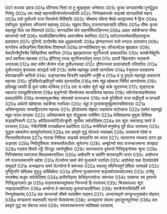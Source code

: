 001  सञ्जय उवाच
001a परिणाम्य निशां तां तु सुखसुप्ता जनेश्वराः
001c कुरवः पाण्डवाश्चैव पुनर्युद्धाय निर्ययुः
002a ततः शब्दो महानासीत्सेनयोरुभयोरपि
002c निर्गच्छमानयोः सङ्ख्ये सागरप्रतिमो महान्
003a ततो दुर्योधनो राजा चित्रसेनो विविंशतिः
003c भीष्मश्च रथिनां श्रेष्ठो भारद्वाजश्च वै द्विजः
004a एकीभूताः सुसंयत्ताः कौरवाणां महाचमूः
004c व्यूहाय विदधू राजन्पाण्डवान्प्रति दंशिताः
005a भीष्मः कृत्वा महाव्यूहं पिता तव विशाम्पते
005c सागरप्रतिमं घोरं वाहनोर्मितरङ्गिणम्
006a अग्रतः सर्वसैन्यानां भीष्मः शान्तनवो ययौ
006c मालवैर्दाक्षिणात्यैश्च आवन्त्यैश्च समन्वितः
007a ततोऽनन्तरमेवासीद्भारद्वाजः प्रतापवान्
007c पुलिन्दैः पारदैश्चैव तथा क्षुद्रकमालवैः
008a द्रोणादनन्तरं यत्तो भगदत्तः प्रतापवान्
008c मागधैश्च कलिङ्गैश्च पिशाचैश्च विशाम्पते
009a प्राग्ज्योतिषादनु नृपः कौसल्योऽथ बृहद्बलः
009c मेकलैस्त्रैपुरैश्चैव चिच्छिलैश्च समन्वितः
010a बृहद्बलात्ततः शूरस्त्रिगर्तः प्रस्थलाधिपः
010c काम्बोजैर्बहुभिः सार्धं यवनैश्च सहस्रशः
011a द्रौणिस्तु रभसः शूरस्त्रिगर्तादनु भारत
011c प्रययौ सिंहनादेन नादयानो धरातलम्
012a तथा सर्वेण सैन्येन राजा दुर्योधनस्तदा
012c द्रौणेरनन्तरं प्रायात्सोदर्यैः परिवारितः
013a दुर्योधनादनु कृपस्ततः शारद्वतो ययौ
013c एवमेष महाव्यूहः प्रययौ सागरोपमः
014a रेजुस्तत्र पताकाश्च श्वेतच्छत्राणि चाभिभो
014c अङ्गदान्यथ चित्राणि महार्हाणि धनूंषि च
015a तं तु दृष्ट्वा महाव्यूहं तावकानां महारथः
015c युधिष्ठिरोऽब्रवीत्तूर्णं पार्षतं पृतनापतिम्
016a पश्य व्यूहं महेष्वास निर्मितं सागरोपमम्
016c प्रतिव्यूहं त्वमपि हि कुरु पार्षत माचिरम्
017a ततः स पार्षतः शूरो व्यूहं चक्रे सुदारुणम्
017c शृङ्गाटकं महाराज परव्यूहविनाशनम्
018a शृङ्गेभ्यो भीमसेनश्च सात्यकिश्च महारथः
018c रथैरनेकसाहस्रैस्तथा हयपदातिभिः
019a नाभ्यामभून्नरश्रेष्ठः श्वेताश्वो वानरध्वजः
019c मध्ये युधिष्ठिरो राजा माद्रीपुत्रौ च पाण्डवौ
020a अथेतरे महेष्वासाः सहसैन्या नराधिपाः
020c व्यूहं तं पूरयामासुर्व्यूहशास्त्रविशारदाः
021a अभिमन्युस्ततः पश्चाद्विराटश्च महारथः
021c द्रौपदेयाश्च संहृष्टा राक्षसश्च घटोत्कचः
022a एवमेतं महाव्यूहं व्यूह्य भारत पाण्डवाः
022c अतिष्ठन्समरे शूरा योद्धुकामा जयैषिणः
023a भेरीशब्दाश्च तुमुला विमिश्राः शङ्खनिस्वनैः
023c क्ष्वेडितास्फोटितोत्क्रुष्टैः सुभीमाः सर्वतोदिशम्
024a ततः शूराः समासाद्य समरे ते परस्परम्
024c नेत्रैरनिमिषै राजन्नवैक्षन्त प्रकोपिताः
025a मनोभिस्ते मनुष्येन्द्र पूर्वं योधाः परस्परम्
025c युद्धाय समवर्तन्त समाहूयेतरेतरम्
026a ततः प्रववृते युद्धं घोररूपं भयावहम्
026c तावकानां परेषां च निघ्नतामितरेतरम्
027a नाराचा निशिताः सङ्ख्ये सम्पतन्ति स्म भारत
027c व्यात्तानना भयकरा उरगा इव सङ्घशः
028a निष्पेतुर्विमलाः शक्त्यस्तैलधौताः सुतेजनाः
028c अम्बुदेभ्यो यथा राजन्भ्राजमानाः शतह्रदाः
029a गदाश्च विमलैः पट्टैः पिनद्धाः स्वर्णभूषिताः
029c पतन्त्यस्तत्र दृश्यन्ते गिरिशृङ्गोपमाः शुभाः
029e निस्त्रिंशाश्च व्यराजन्त विमलाम्बरसन्निभाः
030a आर्षभाणि च चर्माणि शतचन्द्राणि भारत
030c अशोभन्त रणे राजन्पतमानानि सर्वशः
031a तेऽन्योन्यं समरे सेने युध्यमाने नराधिप
031c अशोभेतां यथा दैत्यदेवसेने समुद्यते
031e अभ्यद्रवन्त समरे तेऽन्योन्यं वै समन्ततः
032a रथास्तु रथिभिस्तूर्णं प्रेषिताः परमाहवे
032c युगैर्युगानि संश्लिष्य युयुधुः पार्थिवर्षभाः
033a दन्तिनां युध्यमानानां सङ्घर्षात्पावकोऽभवत्
033c दन्तेषु भरतश्रेष्ठ सधूमः सर्वतोदिशम्
034a प्रासैरभिहताः केचिद्गजयोधाः समन्ततः
034c पतमानाः स्म दृश्यन्ते गिरिशृङ्गान्नगा इव
035a पादाताश्चाप्यदृश्यन्त निघ्नन्तो हि परस्परम्
035c चित्ररूपधराः शूरा नखरप्रासयोधिनः
036a अन्योन्यं ते समासाद्य कुरुपाण्डवसैनिकाः
036c शस्त्रैर्नानाविधैर्घोरै रणे निन्युर्यमक्षयम्
037a ततः शान्तनवो भीष्मो रथघोषेण नादयन्
037c अभ्यागमद्रणे पाण्डून्धनुःशब्देन मोहयन्
038a पाण्डवानां रथाश्चापि नदन्तो भैरवस्वनम्
038c अभ्यद्रवन्त संयत्ता धृष्टद्युम्नपुरोगमाः
039a ततः प्रववृते युद्धं तव तेषाञ्च भारत
039c नराश्वरथनागानां व्यतिषक्तं परस्परम्

